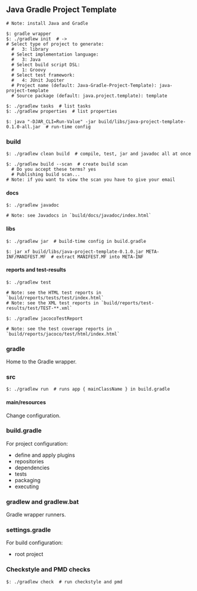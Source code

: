 ## Java Gradle Project Template

```
# Note: install Java and Gradle

$: gradle wrapper
$: ./gradlew init  # ->
# Select type of project to generate:
  #   3: library
  # Select implementation language:
  #   3: Java
  # Select build script DSL:
  #   1: Groovy
  # Select test framework:
  #   4: JUnit Jupiter
  # Project name (default: Java-Gradle-Project-Template): java-project-template
  # Source package (default: java.project.template): template
```

```
$: ./gradlew tasks  # list tasks
$: ./gradlew properties  # list properties
```

```
$: java "-DJAR_CLI=Run-Value" -jar build/libs/java-project-template-0.1.0-all.jar  # run-time config
```

### build

```
$: ./gradlew clean build  # compile, test, jar and javadoc all at once
```

```
$: ./gradlew build --scan  # create build scan
  # Do you accept these terms? yes
  # Publishing build scan...
# Note: if you want to view the scan you have to give your email
```

#### docs

```
$: ./gradlew javadoc
```

```
# Note: see Javadocs in `build/docs/javadoc/index.html`
```

#### libs

```
$: ./gradlew jar  # build-time config in build.gradle
```
```
$: jar xf build/libs/java-project-template-0.1.0.jar META-INF/MANIFEST.MF  # extract MANIFEST.MF into META-INF
```

#### reports and test-results

```
$: ./gradlew test

# Note: see the HTML test reports in `build/reports/tests/test/index.html`
# Note: see the XML test reports in `build/reports/test-results/test/TEST-**.xml`
```

```
$: ./gradlew jacocoTestReport

# Note: see the test coverage reports in `build/reports/jacoco/test/html/index.html`
```

### gradle

Home to the Gradle wrapper.  

### src

```
$: ./gradlew run  # runs app { mainClassName } in build.gradle
```

#### main/resources

Change configuration.  

### build.gradle

For project configuration:
* define and apply plugins
* repositories
* dependencies
* tests
* packaging
* executing

### gradlew and gradlew.bat

Gradle wrapper runners.  

### settings.gradle

For build configuration:
* root project

### Checkstyle and PMD checks

```
$: ./gradlew check  # run checkstyle and pmd
```
